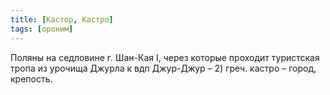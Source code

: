 ```yaml
---
title: [Кастор, Кастро]
tags: [ороним]
---
```


Поляны на седловине г. Шан-Кая I, через которые проходит туристская тропа из
урочища Джурла к вдп Джур-Джур – 2) греч. кастро – город, крепость.
